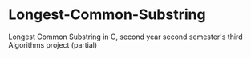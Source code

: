 # Longest-Common-Substring
Longest Common Substring in C, second year second semester's third Algorithms project (partial)

